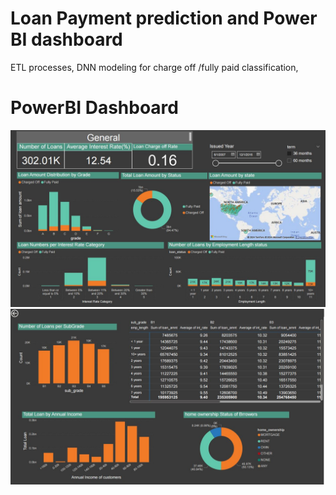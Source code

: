 # Loan Payment prediction and Power BI dashboard
ETL processes, DNN modeling for charge off /fully paid classification,

# PowerBI Dashboard

![Dashboard1](https://github.com/SabaGholizadehAnsari/loan_prediction_DeepNN/blob/master/page1.JPG)
![Dashboard2](https://github.com/SabaGholizadehAnsari/loan_prediction_DeepNN/blob/master/page2.JPG)

